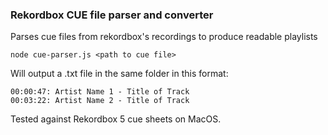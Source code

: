 ### Rekordbox CUE file parser and converter

Parses cue files from rekordbox's recordings to produce readable playlists

    node cue-parser.js <path to cue file>

Will output a .txt file in the same folder in this format:

    00:00:47: Artist Name 1 - Title of Track
    00:03:22: Artist Name 2 - Title of Track

Tested against Rekordbox 5 cue sheets on MacOS.
